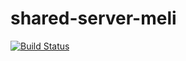 # shared-server-meli
[![Build Status](https://travis-ci.org/ivanbaci/shared-server-meli.svg?branch=master)](https://travis-ci.org/ivanbaci/shared-server-meli)